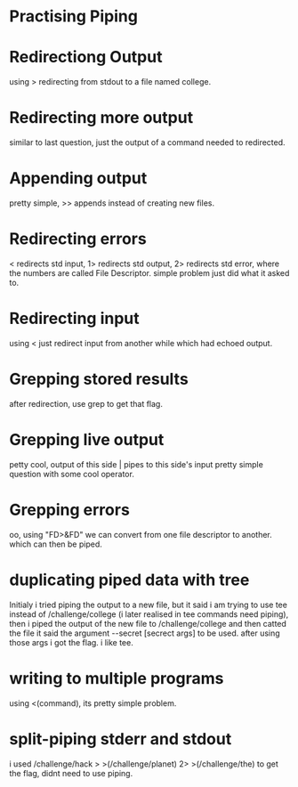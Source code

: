 # Practising Piping

# Redirectiong Output
using > redirecting from stdout to a file named college.

# Redirecting more output
similar to last question, just the output of a command needed to redirected.

# Appending output
pretty simple, >> appends instead of creating new files.

# Redirecting errors
< redirects std input, 1> redirects std output, 2> redirects std error, where the numbers are called File Descriptor. simple problem just did what it asked to.

# Redirecting input
using < just redirect input from another while which had echoed output.

# Grepping stored results
after redirection, use grep to get that flag.

# Grepping live output
petty cool, 
output of this side | pipes to this side's input
pretty simple question with some cool operator.

# Grepping errors
oo, using "FD>&FD" we can convert from one file descriptor to another. which can then be piped.

# duplicating piped data with tree
Initialy i tried piping the output to a new file, but it said i am trying to use tee instead of /challenge/college (i later realised in tee commands need piping), then i piped the output of the new file to /challenge/college and then catted the file it said the argument --secret [secrect args] to be used. after using those args i got the flag. i like tee.

# writing to multiple programs
using <(command), its pretty simple problem.

# split-piping stderr and stdout
i used /challenge/hack > >(/challenge/planet) 2> >(/challenge/the) to get the flag, didnt need to use piping.